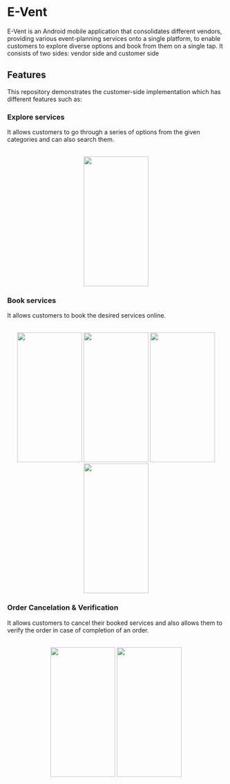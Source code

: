 # E-Vent
E-Vent is an Android mobile application that consolidates different vendors, providing various event-planning services onto a single platform, to enable customers to explore diverse options and book from them on a single tap.
It consists of two sides: vendor side and customer side 
## Features
This repository demonstrates the customer-side implementation which has different features such as:
### Explore services
It allows customers to go through a series of options from the given categories and can also search them. <br><br>
<p align="center"><img src="https://github.com/Aliza02/E-vent-User/assets/83037489/1a3ecf31-dee2-4e59-a953-eb6c576cec8f" width="150" height="300" ></p>

### Book services
It allows customers to book the desired services online. <br><br>
<p align="center"><img src="https://github.com/Aliza02/E-vent-User/assets/83037489/beaba08a-05dd-4b20-9b3c-94eed89672ed" width="150" height="300" >
<img src="https://github.com/Aliza02/E-vent-User/assets/83037489/77aa3332-30c3-4bfd-9220-73e56cbc9197" width="150" height="300" >
<img src="https://github.com/Aliza02/E-vent-User/assets/83037489/9d084407-ea07-486c-a15e-ce600f612713" width="150" height="300" >
<img src="https://github.com/Aliza02/E-vent-User/assets/83037489/4d9ef159-30ae-4276-b136-7048cf68e081" width="150" height="300" ></p>

### Order Cancelation & Verification
It allows customers to cancel their booked services and also allows them to verify the order in case of completion of an order.<br><br>
<p align="center"><img src="https://github.com/Aliza02/E-vent-User/assets/83037489/40119e23-b56a-4e06-9731-e87d905ed082" width="150" height="300" >
<img src="https://github.com/Aliza02/E-vent-User/assets/83037489/018eb27f-17ed-4df8-8a52-28e4bcc7b54c" width="150" height="300" ></p>





